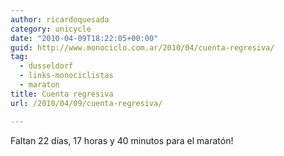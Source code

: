 ```yaml
---
author: ricardoquesada
category: unicycle
date: "2010-04-09T18:22:05+00:00"
guid: http://www.monociclo.com.ar/2010/04/cuenta-regresiva/
tag:
  - dusseldorf
  - links-monociclistas
  - maraton
title: Cuenta regresiva
url: /2010/04/09/cuenta-regresiva/

---
```

Faltan 22 días, 17 horas y 40 minutos para el maratón!

